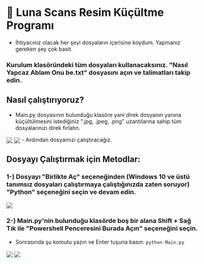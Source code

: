 # 🌙 Luna Scans Resim Küçültme Programı

- İhtiyacınız olacak her şeyi dosyaların içerisine koydum. Yapmanız gereken şey çok basit.

### Kurulum klasöründeki tüm dosyaları kullanacaksınız. "Nasıl Yapcaz Ablam Onu be.txt" dosyasını açın ve talimatları takip edin.

## Nasıl çalıştırıyoruz?

- Main.py dosyasının bulunduğu klasöre yani direk dosyanın yanına küçültülmesini istediğiniz ".jpg, .jpeg, .png" uzantılarına sahip tüm dosyalarınızı direk fırlatın.
<img align="center" src="https://media.discordapp.net/attachments/1041789313777664001/1128058682073165924/image.png"/>
<img align="center" src="https://media.discordapp.net/attachments/1041789313777664001/1128058738499133501/image.png"/>
- Ardından dosyamızı çalıştıracağız.

## Dosyayı Çalıştırmak için Metodlar:

### 1-) Dosyayı "Birlikte Aç" seçeneğinden (Windows 10 ve üstü tanımsız dosyaları çalıştırmaya çalıştığınızda zaten soruyor) "Python" seçeneğini seçin ve devam edin.
<img align="center" src="https://media.discordapp.net/attachments/1041789313777664001/1128059166402035722/image.png"/>

### 2-) Main.py'nin bulunduğu klasörde boş bir alana Shift + Sağ Tık ile "Powershell Penceresini Burada Açın" seçeneğini seçin.
- Sonrasında şu komutu yazın ve Enter tuşuna basın: `python Main.py`
<img align="center" src="https://media.discordapp.net/attachments/1041789313777664001/1128058738499133501/image.png"/>
<img align="center" src="https://media.discordapp.net/attachments/1041789313777664001/1128059930000244836/image.png"/>
